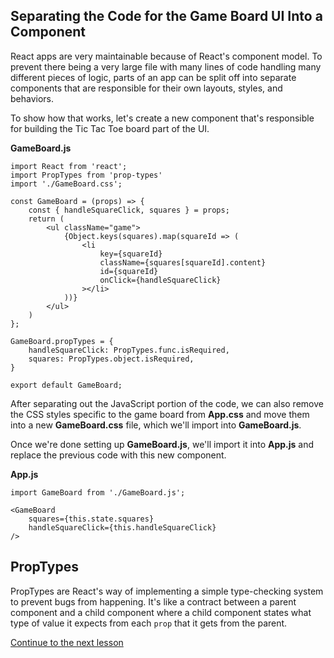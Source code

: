 ## Separating the Code for the Game Board UI Into a Component

React apps are very maintainable because of React's component model. To prevent there being a very large file with many lines of code handling many different pieces of logic, parts of an app can be split off into separate components that are responsible for their own layouts, styles, and behaviors.

To show how that works, let's create a new component that's responsible for building the Tic Tac Toe board part of the UI.

**GameBoard.js**
```
import React from 'react';
import PropTypes from 'prop-types'
import './GameBoard.css';

const GameBoard = (props) => {
    const { handleSquareClick, squares } = props;
    return (
        <ul className="game">
            {Object.keys(squares).map(squareId => (
                <li
                    key={squareId}
                    className={squares[squareId].content}
                    id={squareId}
                    onClick={handleSquareClick}
                ></li>
            ))}
        </ul>
    )
};

GameBoard.propTypes = {
    handleSquareClick: PropTypes.func.isRequired,
    squares: PropTypes.object.isRequired,
}

export default GameBoard;
```

After separating out the JavaScript portion of the code, we can also remove the CSS styles specific to the game board from **App.css** and move them into a new **GameBoard.css** file, which we'll import into **GameBoard.js**.

Once we're done setting up **GameBoard.js**, we'll import it into **App.js** and replace the previous code with this new component.

**App.js**
```
import GameBoard from './GameBoard.js';
```

```
<GameBoard
    squares={this.state.squares}
    handleSquareClick={this.handleSquareClick}
/>
```

## PropTypes
PropTypes are React's way of implementing a simple type-checking system to prevent bugs from happening. It's like a contract between a parent component and a child component where a child component states what type of value it expects from each `prop` that it gets from the parent.

[Continue to the next lesson](lesson-04-alternate-players.md)
